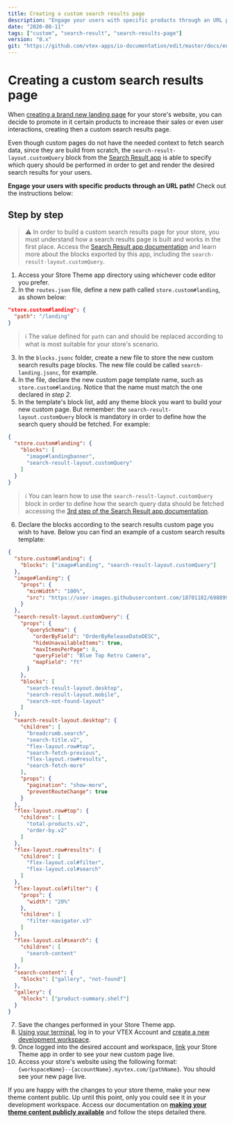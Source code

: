```yaml
---
title: Creating a custom search results page
description: "Engage your users with specific products through an URL path! Learn how to create a custom search results page for your store's website."
date: "2020-08-11"
tags: ["custom", "search-result", "search-results-page"]
version: "0.x"
git: "https://github.com/vtex-apps/io-documentation/edit/master/docs/en/Recipes/templates/creating-a-custom-search-results-page.md"
---
```


# Creating a custom search results page

When [creating a brand new landing page](https://vtex.io/docs/recipes/templates/creating-a-new-custom-page/) for your store's website, you can decide to promote in it certain products to increase their sales or even user interactions, creating then a custom search results page. 

Even though custom pages do not have the needed context to fetch search data, since they are build from scratch, the `search-result-layout.customQuery` block from the [Search Result app](https://vtex.io/docs/components/all/vtex.search-result/) is able to specify which query should be performed in order to get and render the desired search results for your users. 

**Engage your users with specific products through an URL path!** Check out the instructions below: 

## Step by step

>⚠️ In order to build a custom search results page for your store, you must understand how a search results page is built and works in the first place. Access the  <a href="https://vtex.io/docs/components/all/vtex.search-result/">Search Result app documentation</a> and learn more about the blocks exported by this app, including the `search-result-layout.customQuery`. 

1. Access your Store Theme app directory using whichever code editor you prefer. 
2. In the `routes.json` file, define a new path called `store.custom#landing`, as shown below:

```json
"store.custom#landing": {
  "path": "/landing"
}
```

>ℹ️ The value defined for `path` can and should be replaced according to what is most suitable for your store's scenario. 

3. In the `blocks.jsonc` folder, create a new file to store the new custom search results page blocks. The new file could be called `search-landing.jsonc`, for example. 
4. In the file, declare the new custom page template name, such as `store.custom#landing`. Notice that the name must match the one declared in *step 2*.
5. In the template's block list, add any theme block you want to build your new custom page. But remember: the `search-result-layout.customQuery` block is mandatory in order to define how the search query should be fetched. For example:

```json
{
  "store.custom#landing": { 
    "blocks": [
      "image#landingbanner", 
      "search-result-layout.customQuery"
    ]
  }
}
```

>ℹ️ You can learn how to use the `search-result-layout.customQuery` block in order to define how the search query data should be fetched accessing the <a href="https://vtex.io/docs/components/all/vtex.search-result/">3rd step of the Search Result app documentation</a>. 

6. Declare the blocks according to the search results custom page you wish to have. Below you can find an example of a custom search results template: 

```json
{
  "store.custom#landing": { 
    "blocks": ["image#landing", "search-result-layout.customQuery"]
  },
  "image#landing": { 
    "props": { 
      "minWidth": "100%",
      "src": "https://user-images.githubusercontent.com/18701182/69889938-64b16180-12d2-11ea-8d8a-e3089cbeaffd.png"
    }
  },
  "search-result-layout.customQuery": {
    "props": {
      "querySchema": {
        "orderByField": "OrderByReleaseDateDESC",
        "hideUnavailableItems": true,
        "maxItemsPerPage": 8,
        "queryField": "Blue Top Retro Camera",
        "mapField": "ft"
      }
    },
    "blocks": [
      "search-result-layout.desktop",
      "search-result-layout.mobile",
      "search-not-found-layout"
    ]
  },
  "search-result-layout.desktop": {
    "children": [
      "breadcrumb.search",
      "search-title.v2",
      "flex-layout.row#top",
      "search-fetch-previous",
      "flex-layout.row#results",
      "search-fetch-more"
    ],
    "props": {
      "pagination": "show-more",
      "preventRouteChange": true
    }
  },
  "flex-layout.row#top": { 
    "children": [
      "total-products.v2",
      "order-by.v2"
    ]
  },
  "flex-layout.row#results": { 
    "children": [ 
      "flex-layout.col#filter",
      "flex-layout.col#search"
    ]
  },
  "flex-layout.col#filter": { 
    "props": {
      "width": "20%"
    },
    "children": [
      "filter-navigator.v3"
    ]
  },
  "flex-layout.col#search": { 
    "children": [
      "search-content"
    ]
  },
  "search-content": { 
    "blocks": ["gallery", "not-found"]
  },
  "gallery": {
    "blocks": ["product-summary.shelf"]
  }
}
```

7. Save the changes performed in your Store Theme app. 
8. [Using your terminal](https://vtex.io/docs/recipes/development/vtex-io-cli-installation-and-command-reference/), log in to your VTEX Account and [create a new development workspace](https://vtex.io/docs/recipes/development/creating-a-development-workspace/).
9. Once logged into the desired account and workspace, [link](https://vtex.io/docs/recipes/development/linking-an-app/) your Store Theme app in order to see your new custom page live. 
10. Access your store's website using the following format: `{workspaceName}--{accountName}.myvtex.com/{pathName}`. You should see your new page live. 

If you are happy with the changes to your store theme, make your new theme content public. Up until this point, only you could see it in your development workspace. Access our documentation on [**making your theme content publicly available**](https://vtex.io/docs/recipes/store-management/making-your-theme-content-public/) and follow the steps detailed there. 



